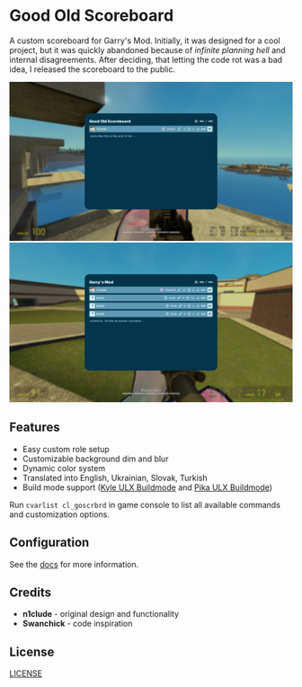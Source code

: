 # Good Old Scoreboard

A custom scoreboard for Garry's Mod.
Initially, it was designed for a cool project,
but it was quickly abandoned because of
*infinite planning hell* and internal disagreements.
After deciding, that letting the code rot was a bad
idea, I released the scoreboard to the public.

![preview1](./img/preview1.jpeg)
![preview2](./img/preview2.jpeg)

## Features

- Easy custom role setup
- Customizable background dim and blur
- Dynamic color system
- Translated into English, Ukrainian, Slovak, Turkish
- Build mode support ([Kyle ULX Buildmode](https://steamcommunity.com/sharedfiles/filedetails/?id=1308900979) and [Pika ULX Buildmode](https://steamcommunity.com/sharedfiles/filedetails/?id=3010826647))

Run `cvarlist cl_goscrbrd` in game console to list
all available commands and customization options.

## Configuration

See the [docs](./docs/) for more information.

## Credits

- **n1clude** - original design and functionality
- **Swanchick** - code inspiration

## License

[LICENSE](./LICENSE)
